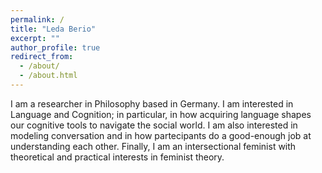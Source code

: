 ```yaml
---
permalink: /
title: "Leda Berio"
excerpt: ""
author_profile: true
redirect_from: 
  - /about/
  - /about.html
---
```

I am a researcher in Philosophy based in Germany. I am interested in Language and Cognition; in particular, in how acquiring language shapes our cognitive tools to navigate the social world. I am also interested in modeling conversation and in how partecipants do a good-enough job at understanding each other. Finally, I am an intersectional feminist with theoretical and practical interests in feminist theory.

